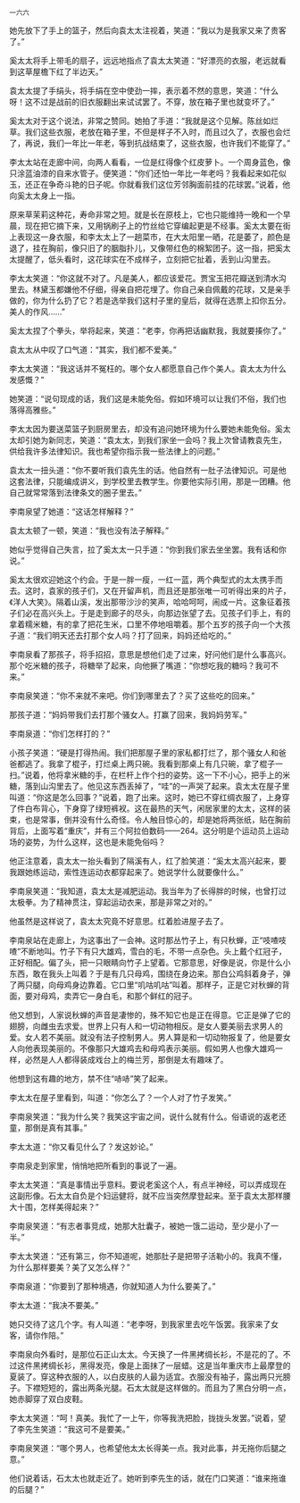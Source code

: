     一六六 

   她先放下了手上的篮子，然后向袁太太注视着，笑道：“我以为是我家又来了贵客了。”

   奚太太将手上带毛的扇子，远远地指点了袁太太笑道：“好漂亮的衣服，老远就看到这草屋檐下红了半边天。”

   袁太太提了手绢头，将手绢在空中使劲一摔，表示着不然的意思，笑道：“什么呀！这不过是战前的旧衣服翻出来试试罢了。不穿，放在箱子里也就变坏了。”

   奚太太对于这个说法，非常之赞同。她拍了手道：“我就是这个见解。陈丝如烂草。我们这些衣服，老放在箱子里，不但是样子不入时，而且过久了，衣服也会烂了，再说，我们一年比一年老，等到抗战结束了，这些衣服，也许我们不能穿了。”

   李太太站在走廊中间，向两人看看，一位是红得像个红皮萝卜。一个周身蓝色，像只涂蓝油漆的自来水管子。便笑道：“你们还怕一年比一年老吗？我看起来如花似玉，还正在争奇斗艳的日子呢。你就看我们这位芳邻胸面前挂的花球罢。”说着，他向奚太太身上一指。

   原来草茉莉这种花，寿命非常之短。就是长在原枝上，它也只能维持一晚和一个早晨，现在把它摘下来，又用锅刷子上的竹丝给它穿编起更是不经事。奚太太要在街上表现这一身衣服，和李太太上了一趟菜市，在大太阳里一晒，花是萎了，颜色是退了，挂在胸前，像只旧了的胭脂扑儿，又像带红色的棉絮团子。这一指，把奚太太提醒了，低头看时，这花球实在不成样子，立刻把它扯着，丢到山沟里去。

   李太太笑道：“你这就不对了。凡是美人，都应该爱花。贾宝玉把花瓣送到清水沟里去。林黛玉都嫌他不仔细，得亲自把花埋了。你自己亲自佩戴的花球，又是亲手做的，你为什么扔了它？若是选举我们这村子里的皇后，就得在选票上扣你五分。美人的作风……”

   奚太太捏了个拳头，举将起来，笑道：“老李，你再把话幽默我，我就要揍你了。”

   袁太太从中叹了口气道：“其实，我们都不爱美。”

   李太太笑道：“我这话并不冤枉的。哪个女人都愿意自己作个美人。袁太太为什么发感慨？”

   她笑道：“说句现成的话，我们这是未能免俗。假如环境可以让我们不俗，我们也落得高雅些。”

   李太太因为要送菜篮子到厨房里去，却没有追问她环境为什么要她未能免俗。奚太太却引她为新同志，笑道：“袁太太，到我们家坐一会吗？我上次曾请教袁先生，供给我许多法律知识。我也希望你指示我一些法律上的问题。”

   袁太太一扭头道：“你不要听我们袁先生的话。他自然有一肚子法律知识。可是他这套法律，只能编成讲义，到学校里去教学生。你要他实际引用，那是一团糟。他自己就常常落到法律条文的圈子里去。”

   李南泉望了她道：“这话怎样解释？”

   袁太太顿了一顿，笑道：“我也没有法子解释。”

   她似乎觉得自己失言，拉了奚太太一只手道：“你到我们家去坐坐罢。我有话和你说。”

   奚太太很欢迎她这个约会。于是一胖一瘦，一红一蓝，两个典型式的太太携手而去。这时，袁家的孩子们，又在开留声机，而且还是那张唯一可听得出来的片子，《洋人大笑》。隔着山溪，发出那带沙沙的笑声，哈哈呵呵，闹成一片。这象征着孩子们必在高兴头上。于是走到廊子的尽头，向那边张望了去。见孩子们手上，有的拿着糯米糖，有的拿了把花生米，口里不停地咀嚼着。那个五岁的孩子向一个大孩子道：“我们明天还去打那个女人吗？打了回来，妈妈还给吃的。”

   李南泉看了那孩子，将手招招，意思是想他们走了过来，好问他们是什么事高兴。那个吃米糖的孩子，将糖举了起来，向他撅了嘴道：“你想吃我的糖吗？我可不来。”

   李南泉笑道：“你不来就不来吧。你们到哪里去了？买了这些吃的回来。”

   那孩子道：“妈妈带我们去打那个骚女人。打赢了回来，我妈妈劳军。”

   李南泉道：“你们怎样打的？”

   小孩子笑道：“硬是打得热闹。我们把那屋子里的家私都打烂了，那个骚女人和爸爸都逃了。我拿了棍子，打烂桌上两只碗。我看到那桌上有几只碗，拿了棍子一扫。”说着，他将拿米糖的手，在栏杆上作个扫的姿势。这一下不小心，把手上的米糖，落到山沟里去了。他见这东西丢掉了，“哇”的一声哭了起来。袁太太在屋子里叫道：“你这是怎么回事？”说着，跑了出来。这时，她已不穿红绸衣服了，上身穿了件白布背心，下身穿了绿短裤衩。这在最热的天气，闲居家里的太太，这样的装束，也是常事，倒并没有什么奇怪。令人触目惊心的，却是她将两张纸，贴在胸前背后，上面写着“重庆”，并有三个阿拉伯数码——264。这分明是个运动员上运动场的姿势，为什么这样，这也是未能免俗吗？

   他正注意着，袁太太一抬头看到了隔溪有人，红了脸笑道：“奚太太高兴起来，要我跟她练运动，索性连运动衣都穿起来了。她说学什么就要像什么。”

   李南泉笑道：“我知道，袁太太是减肥运动。我当年为了长得胖的时候，也曾打过太极拳。为了精神贯注，穿起运动衣来，那是非常之对的。”

   他虽然是这样说了，袁太太究竟不好意思。红着脸进屋子去了。

   李南泉站在走廊上，为这事出了一会神。这时那丛竹子上，有只秋蝉，正“吱喳吱喳”不断地叫。竹子下有只大雄鸡，雪白的毛，不带一点杂色。头上戴个红冠子，正好相配。偏了头，把一只眼睛向竹子上望着。它那意思，好像是说，你是什么小东西，敢在我头上叫着？于是有几只母鸡，围绕在身边来。那白公鸡斜着身子，弹了两只腿，向母鸡身边靠着。它口里“叽咕叽咕”叫着。那样子，正是它对秋蝉的背面，要对母鸡，卖弄它一身白毛，和那个鲜红的冠子。

   他又想到，人家说秋蝉的声音是凄惨的，殊不知它也是正在得意。它正是弹了它的翅膀，向雌虫去求爱。世界上只有人和一切动物相反。是女人要美丽去求男人的爱。女人若不美丽。就没有法子控制男人。男人算是和一切动物报复了，他是要女人向他表现美丽的。不像那只大雄鸡去和母鸡表示美丽。假如男人也像大雄鸡一样，必然是人人都得装成戏台上的梅兰芳，那倒是太有趣味了。

   他想到这有趣的地方，禁不住“哧哧”笑了起来。

   李太太在屋子里看到，叫道：“你怎么了？一个人对了竹子发笑。”

   李南泉笑道：“我为什么笑？我笑这宇宙之间，说什么就有什么。俗语说的返老还童，那倒是真有其事。”

   李太太道：“你又看见什么了？发这妙论。”

   李南泉走到家里，悄悄地把所看到的事说了一遍。

   李太太笑道：“真是事情出乎意料。要说老奚这个人，有点半神经，可以弄成现在这副形像。石太太自负是个妇运健将，就不应当突然摩登起来。至于袁太太那样腰大十围，怎样美得起来？”

   李南泉笑道：“有志者事竞成，她那大肚囊子，被她一饿二运动，至少是小了一半。”

   李太太笑道：“还有第三，你不知道呢，她那肚子是把带子活勒小的。我真不懂，为什么那样要美？美了又怎么样？”

   李南泉道：“你要到了那种境遇，你就知道人为什么要美了。”

   李太太道：“我决不要美。”

   她只交待了这几个字。有人叫道：“老李呀，到我家里去吃午饭罢。我家来了女客，请你作陪。”

   李南泉向外看时，是那位石正山太太。今天换了一件黑拷绸长衫，不是花的了。不过这件黑拷绸长衫，黑得发亮，像是上面抹了一层蜡。这是当年重庆市上最摩登的夏装了。穿这种衣服的人，以白皮肤的人最为适宜。衣服没有袖子，露出两只光膀子。下襟短短的，露出两条光腿。石太太就是这样做的。而且为了黑白分明一点，她赤脚穿了双白皮鞋。

   李太太笑道：“呵！真美。我忙了一上午，你等我洗把脸，拢拢头发罢。”说着，望了李先生笑道：“我这可不是要美。”

   李南泉笑道：“哪个男人，也希望他太太长得美一点。我对此事，并无拖你后腿之意。”

   他们说着话，石太太也就走近了。她听到李先生的话，就在门口笑道：“谁来拖谁的后腿？”

